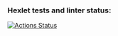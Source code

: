 ### Hexlet tests and linter status:
[![Actions Status](https://github.com/pavelkond/php-project-lvl2/workflows/hexlet-check/badge.svg)](https://github.com/pavelkond/php-project-lvl2/actions)